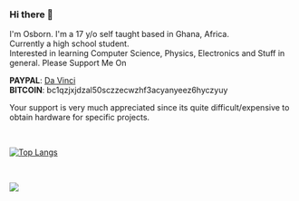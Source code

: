 ### Hi there 👋

I'm Osborn. I'm a 17 y/o self taught based in Ghana, Africa.<br>
Currently a high school student.<br>
Interested in learning Computer Science, Physics, Electronics and Stuff in general.
Please Support Me On

<b>PAYPAL</b>: [Da Vinci](paypal.me/davincigh)    
<b>BITCOIN</b>: bc1qzjxjdzal50sczzecwzhf3acyanyeez6hyczyuy

Your support is very much appreciated since its quite difficult/expensive to obtain hardware for specific projects.

<br>

[![Top Langs](https://github-readme-stats.vercel.app/api/top-langs/?username=osborngh&layout=compact)](https://github.com/osborngh/github-readme-stats)

<br>

![](https://komarev.com/ghpvc/?username=osborngh)
